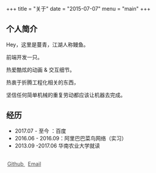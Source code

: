 +++
title = "关于"
date = "2015-07-07"
menu = "main"
+++

## 个人简介

Hey，这里是蔓青，江湖人称鳗鱼。

前端开发一只。

热爱酷炫的动画 & 交互细节。

热衷于折腾工程化相关的东西，

坚信任何简单机械的重复劳动都应该让机器去完成。

## 经历

* 2017.07 - 至今 ：百度
* 2016.06 - 2016.09：阿里巴巴菜鸟网络（实习）
* 2013.09 -2017.06 华南农业大学就读

<br/>

<a href="https://github.com/cyseria" target="_blank" rel="me noopener" style="color: #4a4a4a">
    <i class="iconfont icon-github" style="font-size: 20px; margin-right: 3px;"></i>
    Github
</a>
<a href="mailto:xcyseria@gmail.com" rel="me noopener" style="color: #4a4a4a; margin-left: 5px;">
    <i class="iconfont icon-mail01" style="font-size: 20px; margin-right: 3px;"></i>
    Email
</a>


